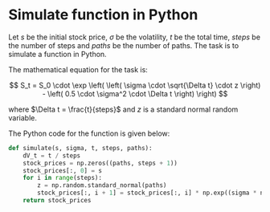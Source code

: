 

# **Simulate function in Python**

Let $s$ be the initial stock price, $\sigma$ be the volatility, $t$ be the total time, $steps$ be the number of steps and $paths$ be the number of paths. The task is to simulate a function in Python.

The mathematical equation for the task is:

$$ S_t = S_0 \cdot \exp \left( \left( \sigma \cdot \sqrt{\Delta t} \cdot z \right) - \left( 0.5 \cdot \sigma^2 \cdot \Delta t \right) \right) $$

where $\Delta t = \frac{t}{steps}$ and $z$ is a standard normal random variable.

The Python code for the function is given below:

```python
def simulate(s, sigma, t, steps, paths):
    dV_t = t / steps
    stock_prices = np.zeros((paths, steps + 1))
    stock_prices[:, 0] = s
    for i in range(steps):
        z = np.random.standard_normal(paths)
        stock_prices[:, i + 1] = stock_prices[:, i] * np.exp((sigma * np.sqrt(dt) * z) - (0.5 * sigma ** 2 * dt))
    return stock_prices
```